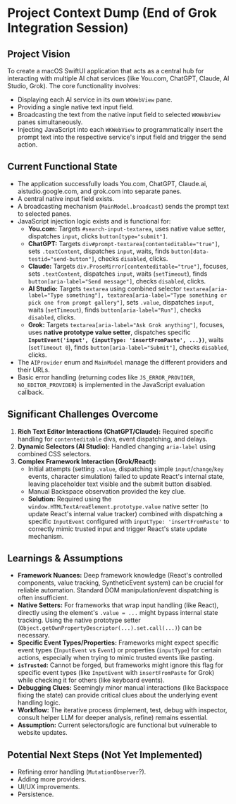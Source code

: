 # Project Context Dump (End of Grok Integration Session)

## Project Vision

To create a macOS SwiftUI application that acts as a central hub for interacting with multiple AI chat services (like You.com, ChatGPT, Claude, AI Studio, Grok). The core functionality involves:
*   Displaying each AI service in its own `WKWebView` pane.
*   Providing a single native text input field.
*   Broadcasting the text from the native input field to selected `WKWebView` panes simultaneously.
*   Injecting JavaScript into each `WKWebView` to programmatically insert the prompt text into the respective service's input field and trigger the send action.

## Current Functional State

*   The application successfully loads You.com, ChatGPT, Claude.ai, aistudio.google.com, and grok.com into separate panes.
*   A central native input field exists.
*   A broadcasting mechanism (`MainModel.broadcast`) sends the prompt text to selected panes.
*   JavaScript injection logic exists and is functional for:
    *   **You.com:** Targets `#search-input-textarea`, uses native value setter, dispatches `input`, clicks `button[type="submit"]`.
    *   **ChatGPT:** Targets `div#prompt-textarea[contenteditable="true"]`, sets `.textContent`, dispatches `input`, waits, finds `button[data-testid="send-button"]`, checks `disabled`, clicks.
    *   **Claude:** Targets `div.ProseMirror[contenteditable="true"]`, focuses, sets `.textContent`, dispatches `input`, waits (`setTimeout`), finds `button[aria-label="Send message"]`, checks `disabled`, clicks.
    *   **AI Studio:** Targets `textarea` using combined selector `textarea[aria-label="Type something"], textarea[aria-label="Type something or pick one from prompt gallery"]`, sets `.value`, dispatches `input`, waits (`setTimeout`), finds `button[aria-label="Run"]`, checks `disabled`, clicks.
    *   **Grok:** Targets `textarea[aria-label="Ask Grok anything"]`, focuses, uses **native prototype value setter**, dispatches specific **`InputEvent('input', {inputType: 'insertFromPaste', ...})`**, waits (`setTimeout 0`), finds `button[aria-label="Submit"]`, checks `disabled`, clicks.
*   The `AIProvider` enum and `MainModel` manage the different providers and their URLs.
*   Basic error handling (returning codes like `JS_ERROR_PROVIDER`, `NO_EDITOR_PROVIDER`) is implemented in the JavaScript evaluation callback.

## Significant Challenges Overcome

1.  **Rich Text Editor Interactions (ChatGPT/Claude):** Required specific handling for `contenteditable` divs, event dispatching, and delays.
2.  **Dynamic Selectors (AI Studio):** Handled changing `aria-label` using combined CSS selectors.
3.  **Complex Framework Interaction (Grok/React):**
    *   Initial attempts (setting `.value`, dispatching simple `input`/`change`/`key` events, character simulation) failed to update React's internal state, leaving placeholder text visible and the submit button disabled.
    *   Manual Backspace observation provided the key clue.
    *   **Solution:** Required using the `window.HTMLTextAreaElement.prototype.value` native setter (to update React's internal value tracker) combined with dispatching a specific `InputEvent` configured with `inputType: 'insertFromPaste'` to correctly mimic trusted input and trigger React's state update mechanism.

## Learnings & Assumptions

*   **Framework Nuances:** Deep framework knowledge (React's controlled components, value tracking, SyntheticEvent system) can be crucial for reliable automation. Standard DOM manipulation/event dispatching is often insufficient.
*   **Native Setters:** For frameworks that wrap input handling (like React), directly using the element's `.value = ...` might bypass internal state tracking. Using the native prototype setter (`Object.getOwnPropertyDescriptor(...).set.call(...)`) can be necessary.
*   **Specific Event Types/Properties:** Frameworks might expect specific event types (`InputEvent` vs `Event`) or properties (`inputType`) for certain actions, especially when trying to mimic trusted events like pasting.
*   **`isTrusted`:** Cannot be forged, but frameworks might ignore this flag for specific event types (like `InputEvent` with `insertFromPaste` for Grok) while checking it for others (like keyboard events).
*   **Debugging Clues:** Seemingly minor manual interactions (like Backspace fixing the state) can provide critical clues about the underlying event handling logic.
*   **Workflow:** The iterative process (implement, test, debug with inspector, consult helper LLM for deeper analysis, refine) remains essential.
*   **Assumption:** Current selectors/logic are functional but vulnerable to website updates.

## Potential Next Steps (Not Yet Implemented)

*   Refining error handling (`MutationObserver`?).
*   Adding more providers.
*   UI/UX improvements.
*   Persistence.
